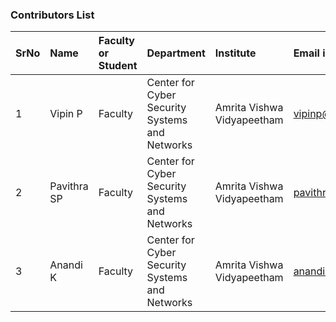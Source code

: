### Contributors List

SrNo | Name | Faculty or Student | Department| Institute | Email id
:--|:--|:--|:--|:--|:--|
1 |Vipin P| Faculty | Center for Cyber Security Systems and Networks| Amrita Vishwa Vidyapeetham | vipinp@am.amrita.edu
2 |Pavithra SP  |Faculty | Center for Cyber Security Systems and Networks |Amrita Vishwa Vidyapeetham | pavithrasp@am.amrita.edu
3 |Anandi K| Faculty | Center for Cyber Security Systems and Networks| Amrita Vishwa Vidyapeetham | anandik@am.amrita.edu


